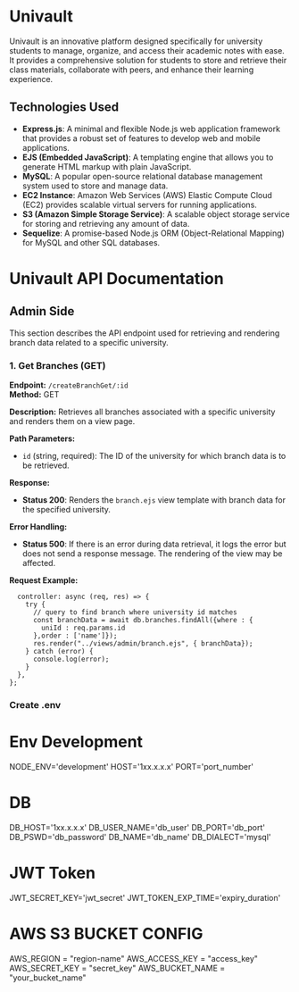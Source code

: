 # Univault

Univault is an innovative platform designed specifically for university students to manage, organize, and access their academic notes with ease. It provides a comprehensive solution for students to store and retrieve their class materials, collaborate with peers, and enhance their learning experience.

## Technologies Used

- **Express.js**: A minimal and flexible Node.js web application framework that provides a robust set of features to develop web and mobile applications.
- **EJS (Embedded JavaScript)**: A templating engine that allows you to generate HTML markup with plain JavaScript.
- **MySQL**: A popular open-source relational database management system used to store and manage data.
- **EC2 Instance**: Amazon Web Services (AWS) Elastic Compute Cloud (EC2) provides scalable virtual servers for running applications.
- **S3 (Amazon Simple Storage Service)**: A scalable object storage service for storing and retrieving any amount of data.
- **Sequelize**: A promise-based Node.js ORM (Object-Relational Mapping) for MySQL and other SQL databases.

# Univault API Documentation

## Admin Side

This section describes the API endpoint used for retrieving and rendering branch data related to a specific university.

### 1. Get Branches (GET)

**Endpoint:** `/createBranchGet/:id`  
**Method:** GET

**Description:** Retrieves all branches associated with a specific university and renders them on a view page.

**Path Parameters:**
- `id` (string, required): The ID of the university for which branch data is to be retrieved.

**Response:**
- **Status 200**: Renders the `branch.ejs` view template with branch data for the specified university.

**Error Handling:**
- **Status 500**: If there is an error during data retrieval, it logs the error but does not send a response message. The rendering of the view may be affected.

**Request Example:**

```exports.createBranchGet = {
  controller: async (req, res) => {
    try {
      // query to find branch where university id matches
      const branchData = await db.branches.findAll({where : {
        uniId : req.params.id
      },order : ['name']});
      res.render("../views/admin/branch.ejs", { branchData});
    } catch (error) {
      console.log(error);
    }
  },
};

```


### Create .env

# Env Development
NODE_ENV='development'
HOST='1xx.x.x.x'
PORT='port_number'

# DB
DB_HOST='1xx.x.x.x'
DB_USER_NAME='db_user'
DB_PORT='db_port'
DB_PSWD='db_password'
DB_NAME='db_name'
DB_DIALECT='mysql'

# JWT Token
JWT_SECRET_KEY='jwt_secret'
JWT_TOKEN_EXP_TIME='expiry_duration'

# AWS S3 BUCKET CONFIG
AWS_REGION = "region-name"
AWS_ACCESS_KEY = "access_key"
AWS_SECRET_KEY  = "secret_key"
AWS_BUCKET_NAME = "your_bucket_name"

```